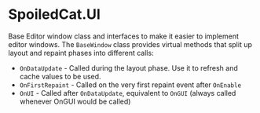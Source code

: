 # SpoiledCat.UI

Base Editor window class and interfaces to make it easier to implement editor windows. The `BaseWindow` class provides virtual methods that split up layout and repaint phases into different calls:

- `OnDataUpdate` - Called during the layout phase. Use it to refresh and cache values to be used.
- `OnFirstRepaint` - Called on the very first repaint event after `OnEnable`
- `OnUI` - Called after `OnDataUpdate`, equivalent to `OnGUI` (always called whenever OnGUI would be called)
